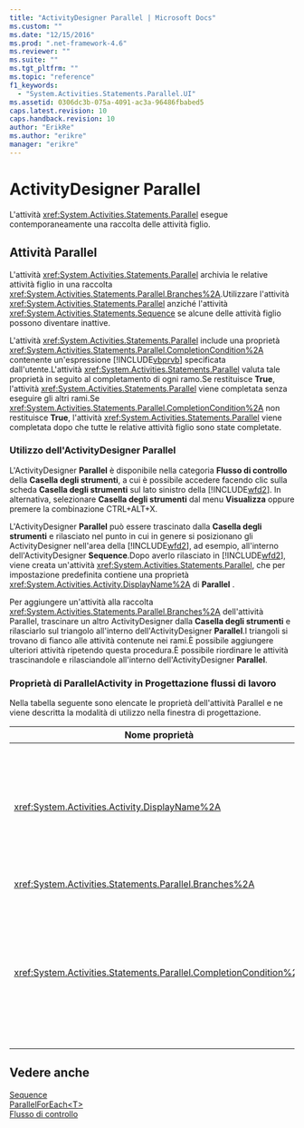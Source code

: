 ```yaml
---
title: "ActivityDesigner Parallel | Microsoft Docs"
ms.custom: ""
ms.date: "12/15/2016"
ms.prod: ".net-framework-4.6"
ms.reviewer: ""
ms.suite: ""
ms.tgt_pltfrm: ""
ms.topic: "reference"
f1_keywords: 
  - "System.Activities.Statements.Parallel.UI"
ms.assetid: 0306dc3b-075a-4091-ac3a-96486fbabed5
caps.latest.revision: 10
caps.handback.revision: 10
author: "ErikRe"
ms.author: "erikre"
manager: "erikre"
---
```

# ActivityDesigner Parallel
L'attività <xref:System.Activities.Statements.Parallel> esegue contemporaneamente una raccolta delle attività figlio.  
  
## Attività Parallel  
 L'attività <xref:System.Activities.Statements.Parallel> archivia le relative attività figlio in una raccolta <xref:System.Activities.Statements.Parallel.Branches%2A>.Utilizzare l'attività <xref:System.Activities.Statements.Parallel> anziché l'attività <xref:System.Activities.Statements.Sequence> se alcune delle attività figlio possono diventare inattive.  
  
 L'attività <xref:System.Activities.Statements.Parallel> include una proprietà <xref:System.Activities.Statements.Parallel.CompletionCondition%2A> contenente un'espressione [!INCLUDE[vbprvb](../code-quality/includes/vbprvb_md.md)] specificata dall'utente.L'attività <xref:System.Activities.Statements.Parallel> valuta tale proprietà in seguito al completamento di ogni ramo.Se restituisce **True**, l'attività <xref:System.Activities.Statements.Parallel> viene completata senza eseguire gli altri rami.Se <xref:System.Activities.Statements.Parallel.CompletionCondition%2A> non restituisce **True**, l'attività <xref:System.Activities.Statements.Parallel> viene completata dopo che tutte le relative attività figlio sono state completate.  
  
### Utilizzo dell'ActivityDesigner Parallel  
 L'ActivityDesigner **Parallel** è disponibile nella categoria **Flusso di controllo** della **Casella degli strumenti**, a cui è possibile accedere facendo clic sulla scheda **Casella degli strumenti** sul lato sinistro della [!INCLUDE[wfd2](../workflow-designer/includes/wfd2_md.md)]. In alternativa, selezionare **Casella degli strumenti** dal menu **Visualizza** oppure premere la combinazione CTRL\+ALT\+X.  
  
 L'ActivityDesigner **Parallel** può essere trascinato dalla **Casella degli strumenti** e rilasciato nel punto in cui in genere si posizionano gli ActivityDesigner nell'area della [!INCLUDE[wfd2](../workflow-designer/includes/wfd2_md.md)], ad esempio, all'interno dell'ActivityDesigner **Sequence**.Dopo averlo rilasciato in [!INCLUDE[wfd2](../workflow-designer/includes/wfd2_md.md)], viene creata un'attività <xref:System.Activities.Statements.Parallel>, che per impostazione predefinita contiene una proprietà <xref:System.Activities.Activity.DisplayName%2A> di **Parallel** .  
  
 Per aggiungere un'attività alla raccolta <xref:System.Activities.Statements.Parallel.Branches%2A> dell'attività Parallel, trascinare un altro ActivityDesigner dalla **Casella degli strumenti** e rilasciarlo sul triangolo all'interno dell'ActivityDesigner **Parallel**.I triangoli si trovano di fianco alle attività contenute nei rami.È possibile aggiungere ulteriori attività ripetendo questa procedura.È possibile riordinare le attività trascinandole e rilasciandole all'interno dell'ActivityDesigner **Parallel**.  
  
### Proprietà di ParallelActivity in Progettazione flussi di lavoro  
 Nella tabella seguente sono elencate le proprietà dell'attività Parallel e ne viene descritta la modalità di utilizzo nella finestra di progettazione.  
  
|Nome proprietà|Obbligatoria|Utilizzo|  
|--------------------|------------------|--------------|  
|<xref:System.Activities.Activity.DisplayName%2A>|False|Specifica il nome descrittivo visualizzato nell'intestazione dell'ActivityDesigner.Il valore predefinito è **Parallel**.Facoltativamente, è possibile modificare il valore nella griglia **Proprietà** o direttamente nell'intestazione dell'ActivityDesigner.|  
|<xref:System.Activities.Statements.Parallel.Branches%2A>|True|Contiene la raccolta di attività figlio da eseguire.|  
|<xref:System.Activities.Statements.Parallel.CompletionCondition%2A>|False|Restituisce il risultato dopo il completamento di un ramo.Se restituisce **True**, i rami in sospeso pianificati vengono annullati.Se questa proprietà non è impostata o restituisce **False**, l'attività viene completata quando tutte le relative attività figlio sono state completate.Il valore predefinito è **null**.|  
  
## Vedere anche  
 [Sequence](../workflow-designer/sequence-activity-designer.md)   
 [ParallelForEach\<T\>](../workflow-designer/parallelforeach-t-activity-designer.md)   
 [Flusso di controllo](../workflow-designer/control-flow-activity-designers.md)